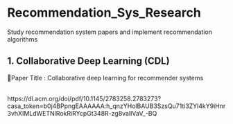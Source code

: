 # Recommendation_Sys_Research
Study recommendation system papers and implement recommendation algorithms

## 1. Collaborative Deep Learning (CDL)
:bookmark_tabs:Paper Title : Collaborative deep learning for recommender systems

<br>
https://dl.acm.org/doi/pdf/10.1145/2783258.2783273?casa_token=b0j4BPpngEAAAAAA:h_qnzYHolBAUB3SzsQu71ti3ZYl4kY9iHnr3vhXIMLdWETNlRokRiRYcpGt348R-zg8valIVaV_-BQ
